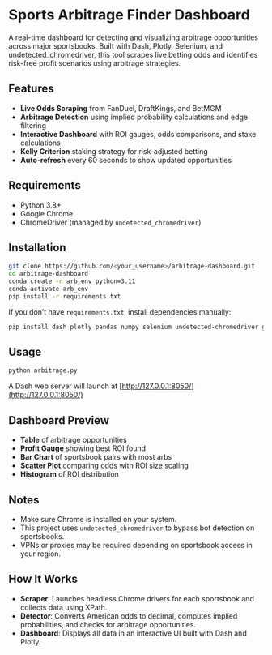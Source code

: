 # Sports Arbitrage Finder Dashboard

A real-time dashboard for detecting and visualizing arbitrage opportunities across major sportsbooks. Built with Dash, Plotly, Selenium, and undetected_chromedriver, this tool scrapes live betting odds and identifies risk-free profit scenarios using arbitrage strategies.

## Features

-  **Live Odds Scraping** from FanDuel, DraftKings, and BetMGM  
-  **Arbitrage Detection** using implied probability calculations and edge filtering  
-  **Interactive Dashboard** with ROI gauges, odds comparisons, and stake calculations  
-  **Kelly Criterion** staking strategy for risk-adjusted betting  
-  **Auto-refresh** every 60 seconds to show updated opportunities  

##  Requirements

- Python 3.8+
- Google Chrome
- ChromeDriver (managed by `undetected_chromedriver`)

##  Installation

```bash
git clone https://github.com/<your_username>/arbitrage-dashboard.git
cd arbitrage-dashboard
conda create -n arb_env python=3.11
conda activate arb_env
pip install -r requirements.txt
```

If you don’t have `requirements.txt`, install dependencies manually:

```bash
pip install dash plotly pandas numpy selenium undetected-chromedriver gevent dash-bootstrap-components
```

##  Usage

```bash
python arbitrage.py
```

A Dash web server will launch at [http://127.0.0.1:8050/](http://127.0.0.1:8050/)

##  Dashboard Preview

- **Table** of arbitrage opportunities
- **Profit Gauge** showing best ROI found
- **Bar Chart** of sportsbook pairs with most arbs
- **Scatter Plot** comparing odds with ROI size scaling
- **Histogram** of ROI distribution

##  Notes

- Make sure Chrome is installed on your system.
- This project uses `undetected_chromedriver` to bypass bot detection on sportsbooks.
- VPNs or proxies may be required depending on sportsbook access in your region.

##  How It Works

- **Scraper**: Launches headless Chrome drivers for each sportsbook and collects data using XPath.
- **Detector**: Converts American odds to decimal, computes implied probabilities, and checks for arbitrage opportunities.
- **Dashboard**: Displays all data in an interactive UI built with Dash and Plotly.


